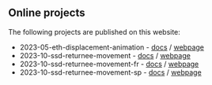 ## Online projects

The following projects are published on this website:

- 2023-05-eth-displacement-animation - [docs](https://github.com/unhcr-dataviz/dataviz-lab/tree/main/docs/2023-05-eth-displacement-animation) / [webpage](https://unhcr-dataviz.github.io/dataviz-lab/2023-05-eth-displacement-animation/)
- 2023-10-ssd-returnee-movement - [docs](https://github.com/unhcr-dataviz/dataviz-lab/tree/main/docs/2023-10-ssd-returnee-movement) / [webpage](https://unhcr-dataviz.github.io/dataviz-lab/2023-10-ssd-returnee-movement/)
- 2023-10-ssd-returnee-movement-fr - [docs](https://github.com/unhcr-dataviz/dataviz-lab/tree/main/docs/2023-10-ssd-returnee-movement-fr) / [webpage](https://unhcr-dataviz.github.io/dataviz-lab/2023-10-ssd-returnee-movement-fr/)
- 2023-10-ssd-returnee-movement-sp - [docs](https://github.com/unhcr-dataviz/dataviz-lab/tree/main/docs/2023-10-ssd-returnee-movement-sp) / [webpage](https://unhcr-dataviz.github.io/dataviz-lab/2023-10-ssd-returnee-movement-sp/)
